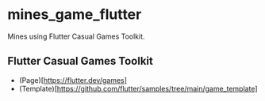 # mines_game_flutter

Mines using Flutter Casual Games Toolkit.

## Flutter Casual Games Toolkit

- (Page)[https://flutter.dev/games]
- (Template)[https://github.com/flutter/samples/tree/main/game_template]
